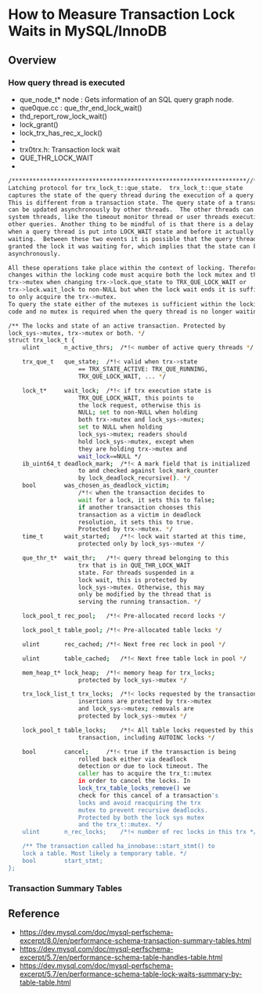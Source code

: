 # How to Measure Transaction Lock Waits in MySQL/InnoDB

## Overview

### How query thread is executed
- que_node_t*	node : Gets information of an SQL query graph node.
- que0que.cc : que_thr_end_lock_wait()
- thd_report_row_lock_wait()
- lock_grant()
- lock_trx_has_rec_x_lock()
- 
- trx0trx.h: Transaction lock wait
- QUE_THR_LOCK_WAIT
- 
```bash
/*******************************************************************//**
Latching protocol for trx_lock_t::que_state.  trx_lock_t::que_state
captures the state of the query thread during the execution of a query.
This is different from a transaction state. The query state of a transaction
can be updated asynchronously by other threads.  The other threads can be
system threads, like the timeout monitor thread or user threads executing
other queries. Another thing to be mindful of is that there is a delay between
when a query thread is put into LOCK_WAIT state and before it actually starts
waiting.  Between these two events it is possible that the query thread is
granted the lock it was waiting for, which implies that the state can be changed
asynchronously.

All these operations take place within the context of locking. Therefore state
changes within the locking code must acquire both the lock mutex and the
trx->mutex when changing trx->lock.que_state to TRX_QUE_LOCK_WAIT or
trx->lock.wait_lock to non-NULL but when the lock wait ends it is sufficient
to only acquire the trx->mutex.
To query the state either of the mutexes is sufficient within the locking
code and no mutex is required when the query thread is no longer waiting. */

/** The locks and state of an active transaction. Protected by
lock_sys->mutex, trx->mutex or both. */
struct trx_lock_t {
	ulint		n_active_thrs;	/*!< number of active query threads */

	trx_que_t	que_state;	/*!< valid when trx->state
					== TRX_STATE_ACTIVE: TRX_QUE_RUNNING,
					TRX_QUE_LOCK_WAIT, ... */

	lock_t*		wait_lock;	/*!< if trx execution state is
					TRX_QUE_LOCK_WAIT, this points to
					the lock request, otherwise this is
					NULL; set to non-NULL when holding
					both trx->mutex and lock_sys->mutex;
					set to NULL when holding
					lock_sys->mutex; readers should
					hold lock_sys->mutex, except when
					they are holding trx->mutex and
					wait_lock==NULL */
	ib_uint64_t	deadlock_mark;	/*!< A mark field that is initialized
					to and checked against lock_mark_counter
					by lock_deadlock_recursive(). */
	bool		was_chosen_as_deadlock_victim;
					/*!< when the transaction decides to
					wait for a lock, it sets this to false;
					if another transaction chooses this
					transaction as a victim in deadlock
					resolution, it sets this to true.
					Protected by trx->mutex. */
	time_t		wait_started;	/*!< lock wait started at this time,
					protected only by lock_sys->mutex */

	que_thr_t*	wait_thr;	/*!< query thread belonging to this
					trx that is in QUE_THR_LOCK_WAIT
					state. For threads suspended in a
					lock wait, this is protected by
					lock_sys->mutex. Otherwise, this may
					only be modified by the thread that is
					serving the running transaction. */

	lock_pool_t	rec_pool;	/*!< Pre-allocated record locks */

	lock_pool_t	table_pool;	/*!< Pre-allocated table locks */

	ulint		rec_cached;	/*!< Next free rec lock in pool */

	ulint		table_cached;	/*!< Next free table lock in pool */

	mem_heap_t*	lock_heap;	/*!< memory heap for trx_locks;
					protected by lock_sys->mutex */

	trx_lock_list_t trx_locks;	/*!< locks requested by the transaction;
					insertions are protected by trx->mutex
					and lock_sys->mutex; removals are
					protected by lock_sys->mutex */

	lock_pool_t	table_locks;	/*!< All table locks requested by this
					transaction, including AUTOINC locks */

	bool		cancel;		/*!< true if the transaction is being
					rolled back either via deadlock
					detection or due to lock timeout. The
					caller has to acquire the trx_t::mutex
					in order to cancel the locks. In
					lock_trx_table_locks_remove() we
					check for this cancel of a transaction's
					locks and avoid reacquiring the trx
					mutex to prevent recursive deadlocks.
					Protected by both the lock sys mutex
					and the trx_t::mutex. */
	ulint		n_rec_locks;	/*!< number of rec locks in this trx */

	/** The transaction called ha_innobase::start_stmt() to
	lock a table. Most likely a temporary table. */
	bool		start_stmt;
};
```


### Transaction Summary Tables



## Reference
- https://dev.mysql.com/doc/mysql-perfschema-excerpt/8.0/en/performance-schema-transaction-summary-tables.html
- https://dev.mysql.com/doc/mysql-perfschema-excerpt/5.7/en/performance-schema-table-handles-table.html
- https://dev.mysql.com/doc/mysql-perfschema-excerpt/5.7/en/performance-schema-table-lock-waits-summary-by-table-table.html
